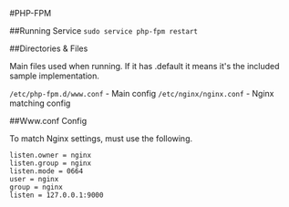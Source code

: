 #PHP-FPM

##Running Service
```sudo service php-fpm restart```

##Directories & Files

Main files used when running.  If it has .default it means it's the included sample implementation.

```/etc/php-fpm.d/www.conf``` - Main config
```/etc/nginx/nginx.conf``` - Nginx matching config

##Www.conf Config

To match Nginx settings, must use the following.

```
listen.owner = nginx
listen.group = nginx
listen.mode = 0664
user = nginx
group = nginx
listen = 127.0.0.1:9000
```